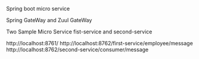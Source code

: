 Spring boot micro service

Spring GateWay and Zuul GateWay

Two Sample Micro Service fist-service and second-service

http://localhost:8761/
http://localhost:8762/first-service/employee/message
http://localhost:8762/second-service/consumer/message
